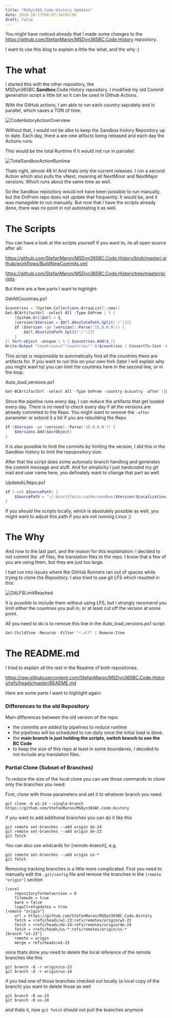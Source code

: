 ```yaml
---
title: "MsDyn365.Code.History Updates"
date: 2024-10-17T06:07:34+02:00
draft: false
---
```


You might have noticed already that I made some changes to the https://github.com/StefanMaron/MSDyn365BC.Code.History repository.

I want to use this blog to explain a little the what, and the why :)

# The what

I started this with the other repository, the MSDyn365BC.**Sandbox**.Code.History repository.
I modified my old Commit generation script a little bit so it can be used in Github Actions.

With the GitHub actions, I am able to run each country seprately and in parallel, which saves a TON of time. 

![CodeHistoryActionOverview](/images/CodeHistoryActionOverview.png)

Without that, I would not be albe to keep the Sandbox history Repository up to date. Each day, there a are new atifacts being released and each day the Actions runs.

This would be the total Runtime if it would not run in parrallel:

![TotalSandboxActionRuntime](/images/TotalSandboxActionRuntime.png)

Thats right, almost 48 h! And thats only the current releases.
I run a second Action which also pulls the vNext, meaning all NextMinor and NextMajor versions. Which runs about the same time as well.

So the Sandbox repository would not have been possible to run manually, but the OnPrem repo does not update that frequently.
It would be, and it was manageble to run manually. But now that I have the scripts already done, there was no point in not automating it as well.

# The Scripts

You can have a look at the scripts yourself if you want to, its all open source after all:

https://github.com/StefanMaron/MSDyn365BC.Code.History/blob/master/.github/workflows/BuildNewCommits.yml

https://github.com/StefanMaron/MSDyn365BC.Code.History/tree/master/scripts

But there are a few parts I want to highlight:

GetAllCountries.ps1

``` powershell
$countries = [System.Collections.ArrayList]::new()
Get-BCArtifactUrl -select All -Type OnPrem | % {
    [System.Uri]$Url = $_
    [version]$Version = $Url.AbsolutePath.Split('/')[2]
    if ($Version -ge [version]::Parse('15.0.0.0')) {
        $Url.AbsolutePath.Split('/')[3]
    } 
}| Sort-object -unique | % { $countries.Add($_)}
Write-Output "countries={""countries"":$($countries | ConvertTo-Json -Compress)}" >> $Env:GITHUB_OUTPUT
```

This script is responsible to automatically find all the countries there are artifacts for. If you want to run this on your own fork (later I will explain why you might want to) you can limit the countries here in the second line, or in the loop.


Auto_load_versions.ps1

``` powershell
Get-BCArtifactUrl -select All -Type OnPrem -country $country -after ([DateTime]::Today.AddDays(-2)) | % {
```

Since the pipeline runs every day, I can reduce the artifacts that get loaded every day. There is no need to check every day if all the versions are already commited to the Repo.
You might want to remove the `-after ` parameter or extend it a bit if you are rebuilding the Repo.

``` powershell
if ($Version -ge [version]::Parse('15.0.0.0')) {
    $Versions.Add($ourObject)
}
```

It is also possible to limit the commits by limiting the version, I did this in the Sandbox history to limit the repopository size.

After that the script does some automatic branch handling and generates the commit message and stuff.
And for simplicity I just hardcoded my git mail and user name here, you definately want to change that part as well.

UpdateALRepo.ps1

``` powershell
if (-not $SourcePath) {
    $SourcePath = "~/.bcartifacts.cache/sandbox/$Version/$Localization/Applications.DE/"
}
```

If you should the scripts locally, which is absolutely possible as well, you might want to adjust this path if you are not running Linux ;)


# The Why

And now to the last part, and the reason for this explaination: I decided to not commit the .xlf files, the translation files to the repo.
I know that a few of you are using them, but they are just too large.

I had run into issues where the GitHub Runners ran out of spaces while trying to clone the Repository. I also tried to use git LFS which resulted in this:

![GitLFSLimitReached](/images/GitLFSLimitReached.png)

It is possible to include them without using LFS, but I strongly recomend you limit either the countries you pull in, or at least cut off the version at some point.

All you need to do is to remove this line in the Auto_load_versions.ps1 script

``` powershell
Get-ChildItem -Recurse -Filter "*.xlf" | Remove-Item
```

# The README.md

I tried to explain all the rest in the Readme of both repositories.

https://raw.githubusercontent.com/StefanMaron/MSDyn365BC.Code.History/refs/heads/master/README.md

Here are some parts I want to highlight again:

### Differences to the old Repository

Main differences between the old version of the repo:
- the commits are added by pipelines to reduce runtime
- the pipelines will be scheduled to run daily once the initial load is done.
- the **main branch is just holding the scripts, switch branch to see the BC Code**
- to keep the size of this repo at least in some boundaries, I decided to not include any translation files.

### Partial Clone (Subset of Branches)
To reduce the size of the local clone you can use those commands to clone only the branches you need:

First, clone with those parameters and set it to whatever branch you need:
```
git clone -b w1-24 --single-branch https://github.com/StefanMaron/MSDyn365BC.Code.History
```
if you want to add additional branches you can do it like this
```
git remote set-branches --add origin de-24
git remote set-branches --add origin de-23
git fetch
```
You can also use wildcards for [remote-branch], e.g.
```
git remote set-branches --add origin us-*
git fetch
```

Removing tracking branches is a little more complicated.
First you need to manually edit the `.git/config` file and remove the branches in the `[remote "origin"]` section
```
[core]
	repositoryformatversion = 0
	filemode = true
	bare = false
	logallrefupdates = true
[remote "origin"]
	url = https://github.com/StefanMaron/MSDyn365BC.Code.History
	fetch = +refs/heads/w1-23:refs/remotes/origin/w1-23
	fetch = +refs/heads/de-24:refs/remotes/origin/de-24
	fetch = +refs/heads/us-*:refs/remotes/origin/us-*
[branch "w1-23"]
	remote = origin
	merge = refs/heads/w1-23
```
once thats done you need to delete the local reference of the remote branches like this
```
git branch -d -r origin/us-23
git branch -d -r origin/us-24
```
if you had one of those branches checked out locally (a local copy of the branch) you want to delete those as well
```
git branch -D us-23
git branch -D us-24
```

and thats it, now `git fetch` should not pull the branches anymore
